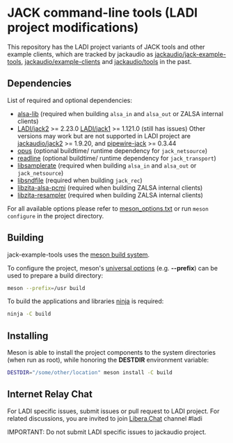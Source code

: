 # JACK command-line tools (LADI project modifications)

This repository has the LADI project variants of JACK tools and other example clients,
which are tracked by jackaudio as
[jackaudio/jack-example-tools](https://github.com/jackaudio/jack-example-tools),
[jackaudio/example-clients](https://github.com/jackaudio/example-clients) and 
[jackaudio/tools](https://github.com/jackaudio/tools) in the past.

## Dependencies

List of required and optional dependencies:

* [alsa-lib](https://www.alsa-project.org/wiki/Main_Page) (required when
  building `alsa_in` and `alsa_out` or ZALSA internal clients)
* [LADI/jack2](https://github.com/LADI/jack2) >= 2.23.0
  [LADI/jack1](https://github.com/LADI/jack1) >= 1.121.0 (still has issues)
  Other versions may work but are not supported in LADI project are
  [jackaudio/jack2](https://github.com/jackaudio/jack2) >= 1.9.20, and
  [pipewire-jack](https://gitlab.freedesktop.org/pipewire/pipewire) >= 0.3.44
* [opus](https://www.opus-codec.org/) (optional buildtime/ runtime dependency
  for `jack_netsource`)
* [readline](https://tiswww.case.edu/php/chet/readline/rltop.html) (optional
  buildtime/ runtime dependency for `jack_transport`)
* [libsamplerate](https://libsndfile.github.io/libsamplerate/) (required when
  building `alsa_in` and `alsa_out` or `jack_netsource`)
* [libsndfile](https://libsndfile.github.io/libsndfile/) (required when
  building `jack_rec`)
* [libzita-alsa-pcmi](https://kokkinizita.linuxaudio.org/linuxaudio/) (required
  when building ZALSA internal clients)
* [libzita-resampler](https://kokkinizita.linuxaudio.org/linuxaudio/) (required
  when building ZALSA internal clients)

For all available options please refer to
[meson_options.txt](meson_options.txt) or run `meson configure` in the project
directory.

## Building

jack-example-tools uses the [meson build system](https://mesonbuild.com).

To configure the project, meson's [universal
options](https://mesonbuild.com/Builtin-options.html#universal-options) (e.g.
**--prefix**) can be used to prepare a build directory:

```bash
meson --prefix=/usr build
```

To build the applications and libraries [ninja](https://ninja-build.org/) is
required:

```bash
ninja -C build
```

## Installing

Meson is able to install the project components to the system directories (when
run as root), while honoring the **DESTDIR** environment variable:

```bash
DESTDIR="/some/other/location" meson install -C build
```

## Internet Relay Chat

For LADI specific issues, submit issues or pull request to LADI project.
For related discussions, you are invited to join
[Libera.Chat](https://libera.chat/) channel #ladi

IMPORTANT: Do not submit LADI specific issues to jackaudio project.
